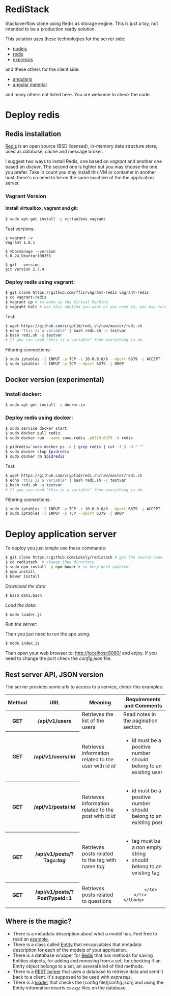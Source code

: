 # RediStack

Stackoverflow clone using Redis as storage engine.
This is just a toy, not intended to be a production ready solution.

This solution uses these technologies for the server side:
* [nodejs](https://nodejs.org/en/)
* [redis](https://redis.io/)
* [expressjs](https://expressjs.com/)

and these others for the client side:
* [angularjs](https://angularjs.org/)
* [angular material](https://material.angularjs.org/latest/)

and many others not listed here. You are welcome to check the code.


# Deploy redis
 
## <a name="redis"></a> Redis installation


[Redis](http://redis.io/) is an open source (BSD licensed), in-memory data structure store, used as database, cache and message broker.

I suggest two ways to install Redis, one based on *vagrant* and another one based on *docker*. The second one is lighter but you may choose
the one you prefer. Take in count you may install this VM or container in another host, there's no need to be on the same machine of the
the application server.


### <a name="redisvagrant"></a> Vagrant Version


#### Install virtualbox, vagrant and git:
```bash
$ sudo apt-get install -y virtualbox vagrant
```

Test versions:

```bash:
$ vagrant -v
Vagrant 1.8.1

$ vboxmanage --version
5.0.24_Ubuntur108355

$ git --version
git version 2.7.4 
```

### Deploy redis using vagrant:
```bash
$ git clone https://github.com/ffis/vagrant-redis vagrant-redis
$ cd vagrant-redis
$ vagrant up # to wake up the Virtual Machine
$ vagraht halt # use this anytime you want or you need to, you may turn it off

```

Test:
```bash
$ wget https://github.com/crypt1d/redi.sh/raw/master/redi.sh
$ echo "this is a variable" | bash redi.sh -s testvar
$ bash redi.sh -g testvar
# If you can read "this is a variable" then everything is ok.
```

Filtering connections:
```bash
$ sudo iptables -I INPUT -p TCP -s 10.0.0.0/8 --dport 6379 -j ACCEPT
$ sudo iptables -I INPUT -p TCP --dport 6379 -j DROP
```


## <a name="redisdocker"></a> Docker version (experimental)

### Install docker:
```bash
$ sudo apt-get install -y docker.io 
```


### Deploy redis using docker:

```bash
$ sudo service docker start
$ sudo docker pull redis
$ sudo docker run --name some-redis -p6379:6379 -d redis

$ pidredis=`sudo docker ps -a | grep redis | cut -f 1 -d " "`
$ sudo docker stop $pidredis 
$ sudo docker rm $pidredis 
```

Test:
```bash
$ wget https://github.com/crypt1d/redi.sh/raw/master/redi.sh
$ echo "this is a variable" | bash redi.sh -s testvar
$ bash redi.sh -g testvar
# If you can read "this is a variable" then everything is ok.
```

Filtering connections:
```bash
$ sudo iptables -I INPUT -p TCP -s 10.0.0.0/8 --dport 6379 -j ACCEPT
$ sudo iptables -I INPUT -p TCP --dport 6379 -j DROP
```


# Deploy application server

To deploy you just simple use these commands:

```bash
$ git clone https://github.com/Loksly/redistack # get the source code
$ cd redistack	# change thee directory
$ sudo npm install -g npm bower # to keep both updated
$ npm install
$ bower install
```

*Download the data*:

```bash
$ bash data.bash
```


*Load the data*:

```bash
$ node loader.js
```



*Run the server*:

Then you just need to run the app using:

```bash
$ node index.js
```

Then open your web browser to: [http://localhost:8080/](http://localhost:8080/) and enjoy.
If you need to change the port check the _config.json_ file.


## Rest server API, JSON version

The server provides some urls to access to a service, check this examples:

<table>
	<thead>
		<tr>
			<th scope="col">Method</th>
			<th scope="col">URL</th>
			<th scope="col">Meaning</th>
			<th scope="col">Requirements and Comments</th>
		</tr>
	</thead>
	<tbody>
		<tr>
			<th scope="row">GET</i></th>
			<th scope="row">/api/v1/users</th>
			<td>Retrieves the list of the users</td>
			<td>Read notes in the pagination section.</td>
		</tr>
		<tr>
			<th scope="row">GET</i></th>
			<th scope="row">/api/v1/users/<i>:id</i></th>
			<td>Retrieves information related to the user with id <i>id</i></td>
			<td>
				<ul>
					<li>id must be a positive number</li>
					<li>should belong to an existing user</li>
				</ul>
			</td>
		</tr>
		<tr>
			<th scope="row">GET</i></th>
			<th scope="row">/api/v1/posts/<i>:id</i></th>
			<td>Retrieves information related to the post with id <i>id</i></td>
			<td>
				<ul>
					<li>id must be a positive number</li>
					<li>should belong to an existing post</li>
				</ul>
			</td>
		</tr>
		<tr>
			<th scope="row">GET</i></th>
			<th scope="row">/api/v1/posts/?Tag=<i>:tag</i></th>
			<td>Retrieves posts related to the tag with name <i>tag</i></td>
			<td>
				<ul>
					<li>tag must be a non empty string</li>
					<li>should belong to an existing tag</li>
				</ul>
			</td>
		</tr>
		<tr>
			<th scope="row">GET</i></th>
			<th scope="row">/api/v1/posts/?PostTypeId=1</th>
			<td>Retrieves posts related to questions</td>
			<td>

			</td>
		</tr>
	</tbody>
</table>

## Where is the magic?

* There is a metadata description about what a model has. Feel free to read an [example](./lib/classes/post-schema.json).
* There is a class called [Entity](./lib/entity.js) that encapsulates that metadata description for each of the models of your application.
* There is a database wrapper for [Redis](./lib/redis-db.js) that has methods for saving Entities objects, for adding and removing from a set, for checking if an Entity object belongs to a set, an several kind of find methods.
* There is a [REST helper](./lib/resthelper.js) that uses a database to retrieve data and send it back to a client. It's supposed to be used with _expressjs_.
* There is a [loader](./loader.js) that checks the (config file)[config.json] and using the Entity information inserts csv.gz files on the database.   




